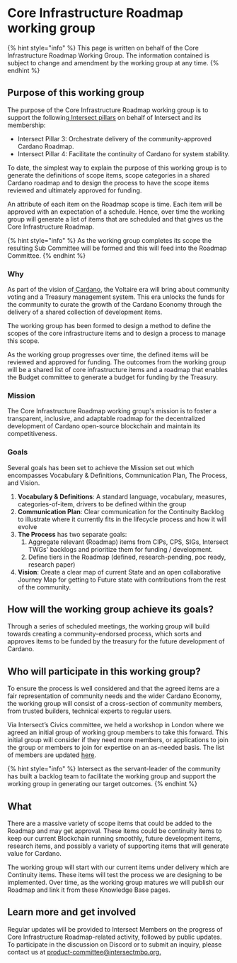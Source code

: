 # Core Infrastructure Roadmap working group

{% hint style="info" %}
This page is written on behalf of the Core Infrastructure Roadmap Working Group. The information contained is subject to change and amendment by the working group at any time.
{% endhint %}

## Purpose of this working group

The purpose of the Core Infrastructure Roadmap working group is to support the following[ Intersect pillars](https://docs.intersectmbo.org/) on behalf of Intersect and its membership:

* Intersect Pillar 3: Orchestrate delivery of the community-approved Cardano Roadmap.
* Intersect Pillar 4: Facilitate the continuity of Cardano for system stability.

To date, the simplest way to explain the purpose of this working group is to generate the definitions of scope items, scope categories in a shared Cardano roadmap and to design the process to have the scope items reviewed and ultimately approved for funding.

An attribute of each item on the Roadmap scope is time. Each item will be approved with an expectation of a schedule. Hence, over time the working group will generate a list of items that are scheduled and that gives us the Core Infrastructure Roadmap.

{% hint style="info" %}
As the working group completes its scope the resulting Sub Committee will be formed and this will feed into the Roadmap Committee.
{% endhint %}

### Why

As part of the vision of[ Cardano](https://whitepaper.io/document/581/cardano-whitepaper), the Voltaire era will bring about community voting and a Treasury management system. This era unlocks the funds for the community to curate the growth of the Cardano Economy through the delivery of a shared collection of development items.

The working group has been formed to design a method to define the scopes of the core infrastructure items and to design a process to manage this scope.

As the working group progresses over time, the defined items will be reviewed and approved for funding. The outcomes from the working group will be a shared list of core infrastructure items and a roadmap that enables the Budget committee to generate a budget for funding by the Treasury.

### Mission

The Core Infrastructure Roadmap working group's mission is to foster a transparent, inclusive, and adaptable roadmap for the decentralized development of Cardano open-source blockchain and maintain its competitiveness.

### Goals

Several goals has been set to achieve the Mission set out which encompasses Vocabulary & Definitions, Communication Plan, The Process, and Vision.

1. **Vocabulary & Definitions**: A standard language, vocabulary, measures, categories-of-item, drivers to be defined within the group
2. **Communication Plan**: Clear communication for the Continuity Backlog to illustrate where it currently fits in the lifecycle process and how it will evolve
3. **The Process** has two separate goals:
   1. Aggregate relevant (Roadmap) items from CIPs, CPS, SIGs, Intersect TWGs' backlogs and prioritize them for funding / development.
   2. Define tiers in the Roadmap (defined, research-pending, poc ready, research paper)
4. **Vision**: Create a clear map of current State and an open collaborative Journey Map for getting to Future state with contributions from the rest of the community.

## How will the working group achieve its goals?

Through a series of scheduled meetings, the working group will build towards creating a community-endorsed process, which sorts and approves items to be funded by the treasury for the future development of Cardano.

## Who will participate in this working group?

To ensure the process is well considered and that the agreed items are a fair representation of community needs and the wider Cardano Economy, the working group will consist of a cross-section of community members, from trusted builders, technical experts to regular users.

Via Intersect’s Civics committee, we held a workshop in London where we agreed an initial group of working group members to take this forward. This initial group will consider if they need more members, or applications to join the group or members to join for expertise on an as-needed basis. The list of members are updated [here](working-group-members.md).

{% hint style="info" %}
Intersect as the servant-leader of the community has built a backlog team to facilitate the working group and support the working group in generating our target outcomes.
{% endhint %}

## What

There are a massive variety of scope items that could be added to the Roadmap and may get approval. These items could be continuity items to keep our current Blockchain running smoothly, future development items, research items, and possibly a variety of supporting items that will generate value for Cardano.

The working group will start with our current items under delivery which are Continuity items. These items will test the process we are designing to be implemented. Over time, as the working group matures we will publish our Roadmap and link it from these Knowledge Base pages.

## Learn more and get involved

Regular updates will be provided to Intersect Members on the progress of Core Infrastructure Roadmap-related activity, followed by public updates. To participate in the discussion on Discord or to submit an inquiry, please contact us at [product-committee@intersectmbo.org](mailto:product-committee@intersectmbo.org)[.](mailto:backlog@intersectmbo.org)
